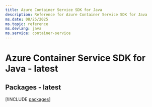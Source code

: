 ```yaml
---
title: Azure Container Service SDK for Java
description: Reference for Azure Container Service SDK for Java
ms.date: 08/25/2025
ms.topic: reference
ms.devlang: java
ms.service: container-service
---
```

# Azure Container Service SDK for Java - latest
## Packages - latest
[!INCLUDE [packages](container-service-index.md)]